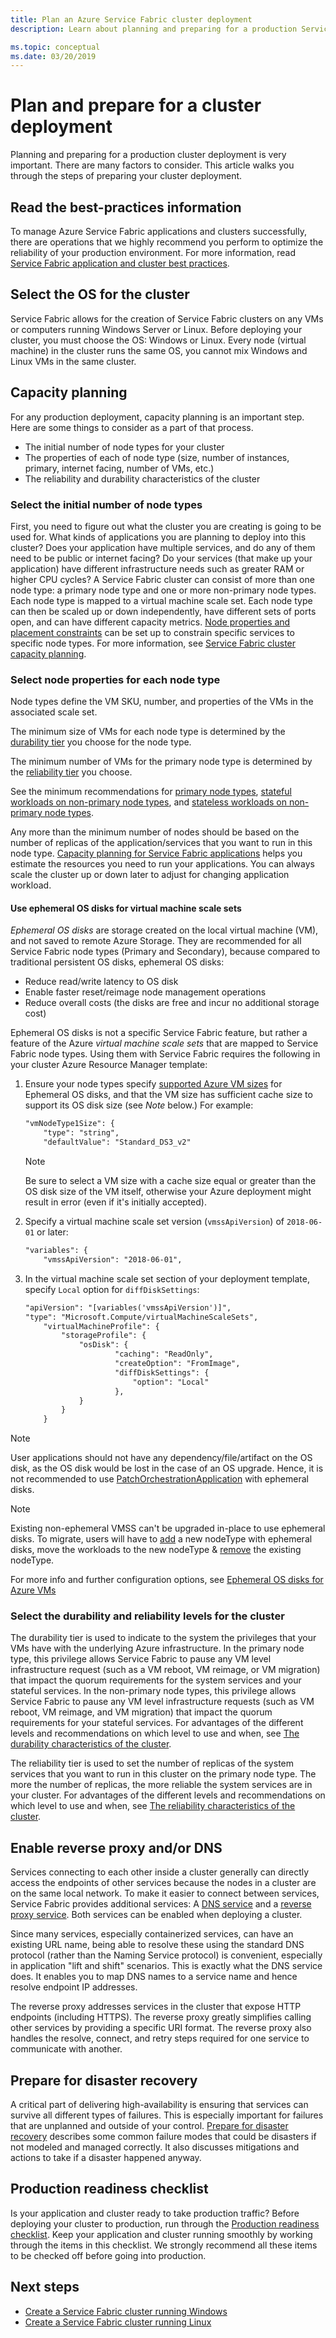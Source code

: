 ```yaml
---
title: Plan an Azure Service Fabric cluster deployment 
description: Learn about planning and preparing for a production Service Fabric cluster deployment to Azure.

ms.topic: conceptual
ms.date: 03/20/2019
---
```

# Plan and prepare for a cluster deployment

Planning and preparing for a production cluster deployment is very important.  There are many factors to consider.  This article walks you through the steps of preparing your cluster deployment.

## Read the best-practices information
To manage Azure Service Fabric applications and clusters successfully, there are operations that we highly recommend you perform to optimize the reliability of your production environment.  For more information, read [Service Fabric application and cluster best practices](service-fabric-best-practices-overview.md).

## Select the OS for the cluster
Service Fabric allows for the creation of Service Fabric clusters on any VMs or computers running Windows Server or Linux.  Before deploying your cluster, you must choose the OS:  Windows or Linux.  Every node (virtual machine) in the cluster runs the same OS, you cannot mix Windows and Linux VMs in the same cluster.

## Capacity planning
For any production deployment, capacity planning is an important step. Here are some things to consider as a part of that process.

* The initial number of node types for your cluster 
* The properties of each of node type (size, number of instances, primary, internet facing, number of VMs, etc.)
* The reliability and durability characteristics of the cluster

### Select the initial number of node types
First, you need to figure out what the cluster you are creating is going to be used for. What kinds of applications you are planning to deploy into this cluster? Does your application have multiple services, and do any of them need to be public or internet facing? Do your services (that make up your application) have different infrastructure needs such as greater RAM or higher CPU cycles? A Service Fabric cluster can consist of more than one node type: a primary node type and one or more non-primary node types. Each node type is mapped to a virtual machine scale set. Each node type can then be scaled up or down independently, have different sets of ports open, and can have different capacity metrics. [Node properties and placement constraints][placementconstraints] can be set up to constrain specific services to specific node types.  For more information, see [Service Fabric cluster capacity planning](service-fabric-cluster-capacity.md).

### Select node properties for each node type
Node types define the VM SKU, number, and properties of the VMs in the associated scale set.

The minimum size of VMs for each node type is determined by the [durability tier][durability] you choose for the node type.

The minimum number of VMs for the primary node type is determined by the [reliability tier][reliability] you choose.

See the minimum recommendations for [primary node types](service-fabric-cluster-capacity.md#primary-node-type), [stateful workloads on non-primary node types](service-fabric-cluster-capacity.md#stateful-workloads), and [stateless workloads on non-primary node types](service-fabric-cluster-capacity.md#stateless-workloads).

Any more than the minimum number of nodes should be based on the number of replicas of the application/services that you want to run in this node type.  [Capacity planning for Service Fabric applications](service-fabric-capacity-planning.md) helps you estimate the resources you need to run your applications. You can always scale the cluster up or down later to adjust for changing application workload. 

#### Use ephemeral OS disks for virtual machine scale sets

*Ephemeral OS disks* are storage created on the local virtual machine (VM), and not saved to remote Azure Storage. They are recommended for all Service Fabric node types (Primary and Secondary), because compared to traditional persistent OS disks, ephemeral OS disks:

* Reduce read/write latency to OS disk
* Enable faster reset/reimage node management operations
* Reduce overall costs (the disks are free and incur no additional storage cost)

Ephemeral OS disks is not a specific Service Fabric feature, but rather a feature of the Azure *virtual machine scale sets* that are mapped to Service Fabric node types. Using them with Service Fabric requires the following in your cluster Azure Resource Manager template:

1. Ensure your node types specify [supported Azure VM sizes](../virtual-machines/windows/ephemeral-os-disks.md) for  Ephemeral OS disks, and that the VM size has sufficient cache size to support its OS disk size (see *Note* below.) For example:

    ```xml
    "vmNodeType1Size": {
        "type": "string",
        "defaultValue": "Standard_DS3_v2"
    ```

    > [!NOTE]
    > Be sure to select a VM size with a cache size equal or greater than the OS disk size of the VM itself, otherwise your Azure deployment might result in error (even if it's initially accepted).

2. Specify a virtual machine scale set version (`vmssApiVersion`) of `2018-06-01` or later:

    ```xml
    "variables": {
        "vmssApiVersion": "2018-06-01",
    ```

3. In the virtual machine scale set section of your deployment template, specify `Local` option for `diffDiskSettings`:

    ```xml
    "apiVersion": "[variables('vmssApiVersion')]",
    "type": "Microsoft.Compute/virtualMachineScaleSets",
        "virtualMachineProfile": {
            "storageProfile": {
                "osDisk": {
                        "caching": "ReadOnly",
                        "createOption": "FromImage",
                        "diffDiskSettings": {
                            "option": "Local"
                        },
                }
            }
        }
    ```

> [!NOTE]
> User applications should not have any dependency/file/artifact on the OS disk, as the OS disk would be lost in the case of an OS upgrade.
> Hence, it is not recommended to use [PatchOrchestrationApplication](https://github.com/microsoft/Service-Fabric-POA) with ephemeral disks.
>

> [!NOTE]
> Existing non-ephemeral VMSS can't be upgraded in-place to use ephemeral disks.
> To migrate, users will have to [add](./virtual-machine-scale-set-scale-node-type-scale-out.md) a new nodeType with ephemeral disks, move the workloads to the new nodeType & [remove](./service-fabric-how-to-remove-node-type.md) the existing nodeType.
>

For more info and further configuration options, see [Ephemeral OS disks for Azure VMs](../virtual-machines/windows/ephemeral-os-disks.md) 


### Select the durability and reliability levels for the cluster
The durability tier is used to indicate to the system the privileges that your VMs have with the underlying Azure infrastructure. In the primary node type, this privilege allows Service Fabric to pause any VM level infrastructure request (such as a VM reboot, VM reimage, or VM migration) that impact the quorum requirements for the system services and your stateful services. In the non-primary node types, this privilege allows Service Fabric to pause any VM level infrastructure requests (such as VM reboot, VM reimage, and VM migration) that impact the quorum requirements for your stateful services.  For advantages of the different levels and recommendations on which level to use and when, see [The durability characteristics of the cluster][durability].

The reliability tier is used to set the number of replicas of the system services that you want to run in this cluster on the primary node type. The more the number of replicas, the more reliable the system services are in your cluster.  For advantages of the different levels and recommendations on which level to use and when, see [The reliability characteristics of the cluster][reliability]. 

## Enable reverse proxy and/or DNS
Services connecting to each other inside a cluster generally can directly access the endpoints of other services because the nodes in a cluster are on the same local network. To make it easier to connect between services, Service Fabric provides additional services: A [DNS service](service-fabric-dnsservice.md) and a [reverse proxy service](service-fabric-reverseproxy.md).  Both services can be enabled when deploying a cluster.

Since many services, especially containerized services, can have an existing URL name, being able to resolve these using the standard DNS protocol (rather than the Naming Service protocol) is convenient, especially in application "lift and shift" scenarios. This is exactly what the DNS service does. It enables you to map DNS names to a service name and hence resolve endpoint IP addresses.

The reverse proxy addresses services in the cluster that expose HTTP endpoints (including HTTPS). The reverse proxy greatly simplifies calling other services by providing a specific URI format.  The reverse proxy also handles the resolve, connect, and retry steps required for one service to communicate with another.

## Prepare for disaster recovery
A critical part of delivering high-availability is ensuring that services can survive all different types of failures. This is especially important for failures that are unplanned and outside of your control. [Prepare for disaster recovery](service-fabric-disaster-recovery.md) describes some common failure modes that could be disasters if not modeled and managed correctly. It also discusses mitigations and actions to take if a disaster happened anyway.

## Production readiness checklist
Is your application and cluster ready to take production traffic? Before deploying your cluster to production, run through the [Production readiness checklist](service-fabric-production-readiness-checklist.md). Keep your application and cluster running smoothly by working through the items in this checklist. We strongly recommend all these items to be checked off before going into production.

## Next steps
* [Create a Service Fabric cluster running Windows](service-fabric-best-practices-overview.md)
* [Create a Service Fabric cluster running Linux](service-fabric-tutorial-create-vnet-and-linux-cluster.md)

[placementconstraints]: service-fabric-cluster-resource-manager-cluster-description.md#node-properties-and-placement-constraints
[durability]: service-fabric-cluster-capacity.md#durability-characteristics-of-the-cluster
[reliability]: service-fabric-cluster-capacity.md#reliability-characteristics-of-the-cluster